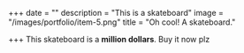 +++
date = ""
description = "This is a skateboard"
image = "/images/portfolio/item-5.png"
title = "Oh cool! A skateboard."

+++
This skateboard is a **million dollars**. Buy it now plz